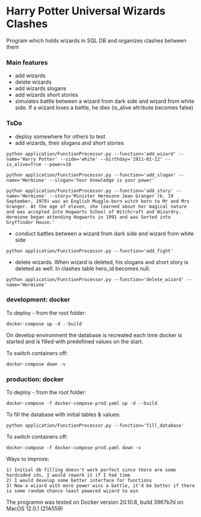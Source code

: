 # Harry Potter Universal Wizards Clashes
Program which holds wizards in SQL DB and organizes clashes between them
### Main features
- add wizards
- delete wizards
- add wizards slogans
- add wizards short stories
- simulates battle between a wizard from dark side and wizard from white side. If a wizard loses a battle, he dies (is_alive attribute becomes false)
### ToDo
- deploy somewhere for others to test
- add wizards, their slogans and short stories
```Linux Kernel Module
python application/FunctionProcessor.py --function='add_wizard' --name='Harry Potter' --side='white' --birthday='1911-01-12' --is_alive=True --power=10
```

```Linux Kernel Module
python application/FunctionProcessor.py --function='add_slogan' --name='Hermione' --slogan='Your knowledge is your power'
```

```Linux Kernel Module
python application/FunctionProcessor.py --function='add_story' --name='Hermione' --story='Minister Hermione Jean Granger (b. 19 September, 1979) was an English Muggle-born witch born to Mr and Mrs Granger. At the age of eleven, she learned about her magical nature and was accepted into Hogwarts School of Witchcraft and Wizardry. Hermione began attending Hogwarts in 1991 and was Sorted into Gryffindor House.' 
```
- conduct battles between a wizard from dark side and wizard from white side
```Linux Kernel Module
python application/FunctionProcessor.py --function='add_fight'
```
- delete wizards. When wizard is deleted, his slogans and short story is deleted as well. In clashes table hero_id becomes null.
```Linux Kernel Module
python application/FunctionProcessor.py --function='delete_wizard' --name='Hermione' 
```



### development: docker
To deploy - from the root folder:
```Linux Kernel Module
docker-compose up -d --build
```
On develop environment the database is recreated each time docker is started and is filled with predefined values on the start.

To switch containers off:
```Linux Kernel Module
docker-compose down -v
```
### production: docker
To deploy - from the root folder:
```Linux Kernel Module
docker-compose -f docker-compose-prod.yaml up -d --build
```
To fill the database with initial tables & values:
```Linux Kernel Module
python application/FunctionProcessor.py --function='fill_database'
```

To switch containers off:
```Linux Kernel Module
docker-compose -f docker-compose-prod.yaml down -v
```

Ways to improve:
```Linux Kernel Module
1) Initial db filling doesn't work perfect since there are some hardcoded ids, I would rework it if I had time
2) I would develop some better interface for functions
3) Now a wizard with more power wins a battle, it'd be better if there is some random chance least powered wizard to win
```

The programm was tested on Docker version 20.10.8, build 3967b7d on MacOS 12.0.1 (21A559)
